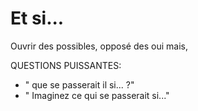 # Et si...

Ouvrir des possibles, opposé des oui mais, 

QUESTIONS PUISSANTES: 
- " que se passerait il si... ?"
- " Imaginez ce qui se passerait si..."

